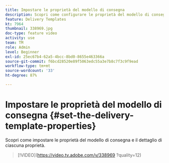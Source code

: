 ```yaml
---
title: Impostare le proprietà del modello di consegna
description: Scopri come configurare le proprietà del modello di consegna.
feature: Delivery Templates
kt: 7964
thumbnail: 338969.jpg
doc-type: feature video
activity: use
team: TM
role: Admin
level: Beginner
exl-id: 25ec67b4-62a5-4bcc-8bd0-8655e463366a
source-git-commit: f6bcd28520e89f5063edc55a3e7b8c7f3c9f9ead
workflow-type: tm+mt
source-wordcount: '33'
ht-degree: 87%

---
```


# Impostare le proprietà del modello di consegna {#set-the-delivery-template-properties}

Scopri come impostare le proprietà del modello di consegna e il dettaglio di ciascuna proprietà.

>[!VIDEO](https://video.tv.adobe.com/v/338969 ?quality=12)
